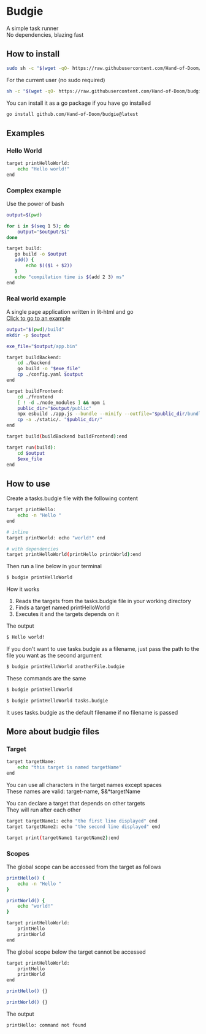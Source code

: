 # Budgie

A simple task runner\
No dependencies, blazing fast

## How to install
```bash
sudo sh -c "$(wget -qO- https://raw.githubusercontent.com/Hand-of-Doom/budgie/main/installer/install.sh)" "$(pwd)" 1.0.1
```
For the current user (no sudo required)
```bash
sh -c "$(wget -qO- https://raw.githubusercontent.com/Hand-of-Doom/budgie/main/installer/install.sh)" "$(pwd)" 1.0.1
```
You can install it as a go package if you have go installed
```bash
go install github.com/Hand-of-Doom/budgie@latest
```

## Examples

### Hello World
```bash
target printHelloWorld:
    echo "Hello world!"
end
```

### Complex example
Use the power of bash
```bash
output=$(pwd)

for i in $(seq 1 5); do
    output="$output/$i"
done

target build:
   go build -o $output
   add() {
       echo $(($1 + $2))
   }
   echo "compilation time is $(add 2 3) ms"
end
```
### Real world example
A single page application written in lit-html and go\
[Click to go to an example](examples/real_world/tasks.budgie)
```bash
output="$(pwd)/build"
mkdir -p $output

exe_file="$output/app.bin"

target buildBackend:
    cd ./backend
    go build -o "$exe_file"
    cp ./config.yaml $output
end

target buildFrontend:
    cd ./frontend
    [ ! -d ./node_modules ] && npm i
    public_dir="$output/public"
    npx esbuild ./app.js --bundle --minify --outfile="$public_dir/bundle.js"
    cp -a ./static/. "$public_dir/"
end

target build(buildBackend buildFrontend):end

target run(build):
    cd $output
    $exe_file
end
```

## How to use

Create a tasks.budgie file with the following content
```bash
target printHello:
    echo -n "Hello "
end

# inline
target printWorld: echo "world!" end

# with dependencies
target printHelloWorld(printHello printWorld):end
```

Then run a line below in your terminal
```bash
$ budgie printHelloWorld
```

How it works
1. Reads the targets from the tasks.budgie file in your working directory
2. Finds a target named printHelloWorld
3. Executes it and the targets depends on it

The output
```bash
$ Hello world!
```

If you don't want to use tasks.budgie as a filename, just pass the path to the file you want as the second argument
```bash
$ budgie printHelloWorld anotherFile.budgie
```

These commands are the same
```bash
$ budgie printHelloWorld
```
```bash
$ budgie printHelloWorld tasks.budgie
```
It uses tasks.budgie as the default filename if no filename is passed

## More about budgie files

### Target
```bash
target targetName:
    echo "this target is named targetName"
end
```
You can use all characters in the target names except spaces\
These names are valid: target-name, $&*targetName

You can declare a target that depends on other targets\
They will run after each other
```bash
target targetName1: echo "the first line displayed" end
target targetName2: echo "the second line displayed" end

target print(targetName1 targetName2):end
```

### Scopes
The global scope can be accessed from the target as follows
```bash
printHello() {
    echo -n "Hello "
}

printWorld() {
    echo "world!"
}

target printHelloWorld:
    printHello
    printWorld
end
```
The global scope below the target cannot be accessed
```bash
target printHelloWorld:
    printHello
    printWorld
end

printHello() {}

printWorld() {}
```
The output
```bash
printHello: command not found
```
